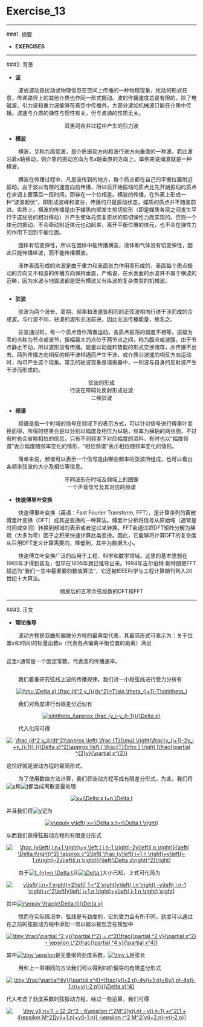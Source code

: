 # Exercise_13

---
###1. 摘要
* **EXERCISES**









---
###2. 背景

* **波**

&nbsp;&nbsp;&nbsp;&nbsp;&nbsp;&nbsp;&nbsp;&nbsp;波或波动是扰动或物理信息在空间上传播的一种物理现象，扰动的形式任意，传递路径上的其他介质也作同一形式振动。波的传播速度总是有限的。除了电磁波、引力波和重力波能够在真空中传播外，大部分波如机械波只能在介质中传播。波速与介质的弹性与惯性有关，但与波源的性质无关。

<div align=center>
<img src="https://github.com/ACGNnsj/compuational_physics_N2014301020001/blob/master/Exercise_13/20f950fdaf6ec8cd461ee2627411dc4d.jpg?raw=true" alt="" title="" />
</div>

<div align=center>
双黑洞合并过程中产生的引力波
</div>

* **横波**

&nbsp;&nbsp;&nbsp;&nbsp;&nbsp;&nbsp;&nbsp;&nbsp;横波，又称为高低波，是介质振动方向和波行进方向垂直的一种波。若此波沿着x轴移动，则介质的振动方向为与x轴垂直的方向上。举例来说绳波就是一种横波。

&nbsp;&nbsp;&nbsp;&nbsp;&nbsp;&nbsp;&nbsp;&nbsp;横波在传播过程中，凡是波传到的地方，每个质点都在自己的平衡位置附近振动。由于波以有限的速度向前传播，所以后开始振动的质点比先开始振动的质点在步调上要落后一段时间，即存在一个位相差。横波的传播，在外表上形成一种“波浪起伏”，即形成波峰和波谷，传播的只是振动状态，媒质的质点并不随波前进。实质上，横波的传播是由于媒质内部发生剪切变形（即是媒质各层之间发生平行于这些层的相对移动）并产生使体元恢复原状的剪切弹性力而实现的。否则一个体元的振动，不会牵动附近体元也动起来，离开平衡位置的体元，也不会在弹性力的作用下回到平衡位置。

&nbsp;&nbsp;&nbsp;&nbsp;&nbsp;&nbsp;&nbsp;&nbsp;固体有切变弹性，所以在固体中能传播横波，液体和气体没有切变弹性，因此只能传播纵波，而不能传播横波。

&nbsp;&nbsp;&nbsp;&nbsp;&nbsp;&nbsp;&nbsp;&nbsp;液体表面形成的水波是由于重力和表面张力作用而形成的，表面每个质点振动的方向又不和波的传播方向保持垂直，严格说，在水表面的水波并不属于横波的范畴，因为水波与地震波都是既有横波又有纵波的复杂类型的机械波。

<div align=center>
<img src="https://github.com/ACGNnsj/compuational_physics_N2014301020001/blob/master/Exercise_13/Onde_cisaillement_impulsion_1d_30_petit.gif?raw=true" alt="" title="" />
</div>

<div align=center>
<img src="https://github.com/ACGNnsj/compuational_physics_N2014301020001/blob/master/Exercise_13/simple_harmonic_motion_animation.gif?raw=true" alt="" title="" />
</div>

* **驻波**

&nbsp;&nbsp;&nbsp;&nbsp;&nbsp;&nbsp;&nbsp;&nbsp;驻波为两个波长、周期、频率和波速皆相同的正弦波相向行进干涉而成的合成波。与行波不同，驻波的波形无法前进，因此无法传播能量，故名之。

&nbsp;&nbsp;&nbsp;&nbsp;&nbsp;&nbsp;&nbsp;&nbsp;驻波通过时，每一个质点皆作简谐运动。各质点振荡的幅度不相等，振幅为零的点称为节点或波节，振幅最大的点位于两节点之间，称为腹点或波腹。由于节点静止不动，所以波形没有传播。能量以动能和势能的形式交换储存，亦传播不出去。两列传播方向相反的相干波相遇而产生干涉，或介质沿波速的相反方向运动时，均可产生这个现象。常见的驻波现象是谐振器中，一列波与自身的反射波产生干涉而形成的。

<div align=center>
<img src="https://github.com/ACGNnsj/compuational_physics_N2014301020001/blob/master/Exercise_13/Standing_wave_2.gif?raw=true" alt="" title="" />
</div>

<div align=center>
驻波的形成
</div>

<div align=center>
<img src="https://github.com/ACGNnsj/compuational_physics_N2014301020001/blob/master/Exercise_13/Transient_to_standing_wave.gif?raw=true" alt="" title="" />
</div>

<div align=center>
行波在障碍处反射形成驻波
</div>

<div align=center>
<img src="https://github.com/ACGNnsj/compuational_physics_N2014301020001/blob/master/Exercise_13/Drum_vibration_mode21.gif?raw=true" alt="" title="" />
</div>

<div align=center>
二维驻波
</div>

* **频谱**

&nbsp;&nbsp;&nbsp;&nbsp;&nbsp;&nbsp;&nbsp;&nbsp;频谱是指一个时域的信号在频域下的表示方式，可以针对信号进行傅里叶变换而得，所得的结果会是以分别以幅度及相位为纵轴，频率为横轴的两张图，不过有时也会省略相位的信息，只有不同频率下对应幅度的资料。有时也以“幅度频谱”表示幅度随频率变化的情形，“相位频谱”表示相位随频率变化的情形。

&nbsp;&nbsp;&nbsp;&nbsp;&nbsp;&nbsp;&nbsp;&nbsp;简单来说，频谱可以表示一个信号是由哪些频率的弦波所组成，也可以看出各频率弦波的大小及相位等信息。

<div align=center>
<img src="https://github.com/ACGNnsj/compuational_physics_N2014301020001/blob/master/Exercise_13/1T0041050-15.jpg?raw=true" alt="" title="" />
</div>

<div align=center>
不同波形在时域及频域上的图像
</div>

<div align=center>
<img src="https://github.com/ACGNnsj/compuational_physics_N2014301020001/blob/master/Exercise_13/Voice_waveform_and_spectrum.png?raw=true" alt="" title="" />
</div>

<div align=center>
一个声音信号及其对应的频谱
</div>

* **快速傅里叶变换**

&nbsp;&nbsp;&nbsp;&nbsp;&nbsp;&nbsp;&nbsp;&nbsp;快速傅里叶变换（英语：Fast Fourier Transform, FFT），是计算序列的离散傅里叶变换（DFT）或其逆变换的一种算法。傅里叶分析将信号从原始域（通常是时间或空间）转换到频域的表示或者逆过来转换。FFT会通过把DFT矩阵分解为稀疏（大多为零）因子之积来快速计算此类变换。因此，它能够将计算DFT的复杂度从只用DFT定义计算需要的<img src="https://wikimedia.org/api/rest_v1/media/math/render/svg/6cd9594a16cb898b8f2a2dff9227a385ec183392" alt="" title="" />，降低到<img src="https://wikimedia.org/api/rest_v1/media/math/render/svg/9d2320768fb54880ca4356e61f60eb02a3f9d9f1" alt="" title="" />，其中<img src="https://wikimedia.org/api/rest_v1/media/math/render/svg/a601995d55609f2d9f5e233e36fbe9ea26011b3b" alt="" title="" />为数据大小。

&nbsp;&nbsp;&nbsp;&nbsp;&nbsp;&nbsp;&nbsp;&nbsp;快速傅立叶变换广泛的应用于工程、科学和数学领域。这里的基本思想在1965年才得到普及，但早在1805年就已推导出来。1994年吉尔伯特·斯特朗把FFT描述为“我们一生中最重要的数值算法”，它还被IEEE科学与工程计算期刊列入20世纪十大算法。

<div align=center>
<img src="https://github.com/ACGNnsj/compuational_physics_N2014301020001/blob/master/Exercise_13/Zoomed_DFTs_of_Five_Term_Cosine_Series.png?raw=true" alt="" title="" />
</div>

<div align=center>
缩放后的五项余弦级数的DFT和FFT
</div>

---
###3. 正文

* **理论推导**

&nbsp;&nbsp;&nbsp;&nbsp;&nbsp;&nbsp;&nbsp;&nbsp;波动方程是双曲形偏微分方程的最典型代表，其最简形式可表示为：关于位置x和时间t的标量函数u（代表各点偏离平衡位置的距离）满足

<div align=center>
<img src="https://wikimedia.org/api/rest_v1/media/math/render/svg/75a9ffe02fba001388931079b7bab7c9e4dea451" alt="" title="" />
</div>

这里c通常是一个固定常数，代表波的传播速率。

<div align=center>
<img src="https://github.com/ACGNnsj/compuational_physics_N2014301020001/blob/master/Exercise_13/3611110-164aa437ee3c0d4e.jpg?raw=true" alt="" title="" />
</div>

&nbsp;&nbsp;&nbsp;&nbsp;&nbsp;&nbsp;&nbsp;&nbsp;我们着重研究弦线上波的传播规律。我们对一小段弦线进行受力分析有

<div align=center>
<a href="http://www.codecogs.com/eqnedit.php?latex=(\mu&space;\Delta&space;x)&space;\frac&space;{d^2&space;y_i}{dx^2}=T\sin&space;\theta_{i&plus;1}-T\sin\theta_i" target="_blank"><img src="http://latex.codecogs.com/gif.latex?(\mu&space;\Delta&space;x)&space;\frac&space;{d^2&space;y_i}{dx^2}=T\sin&space;\theta_{i&plus;1}-T\sin\theta_i" title="(\mu \Delta x) \frac {d^2 y_i}{dx^2}=T\sin \theta_{i+1}-T\sin\theta_i" /></a>
</div>

&nbsp;&nbsp;&nbsp;&nbsp;&nbsp;&nbsp;&nbsp;&nbsp;我们对角度进行有限差分近似有

<div align=center>
<a href="http://www.codecogs.com/eqnedit.php?latex=sin\theta_i\approx&space;\frac&space;{y_i-y_{i-1}}{\Delta&space;x}" target="_blank"><img src="http://latex.codecogs.com/gif.latex?sin\theta_i\approx&space;\frac&space;{y_i-y_{i-1}}{\Delta&space;x}" title="sin\theta_i\approx \frac {y_i-y_{i-1}}{\Delta x}" /></a>
</div>

&nbsp;&nbsp;&nbsp;&nbsp;&nbsp;&nbsp;&nbsp;&nbsp;代入化简可得

<div align=center>
<a href="http://www.codecogs.com/eqnedit.php?latex=\frac&space;{d^2&space;y_i}{dt^2}\approx&space;\left(&space;\frac&space;{T}{\mu}&space;\right)\frac{y_{i&plus;1}-2y_i&space;&plus;y_{i-1}}&space;{(\Delta&space;x)^2}\approx&space;\left&space;(&space;\frac{T}{\rho&space;}&space;\right&space;)\frac{\partial&space;^{2}y}{\partial&space;x^{2}}" target="_blank"><img src="http://latex.codecogs.com/gif.latex?\frac&space;{d^2&space;y_i}{dt^2}\approx&space;\left(&space;\frac&space;{T}{\mu}&space;\right)\frac{y_{i&plus;1}-2y_i&space;&plus;y_{i-1}}&space;{(\Delta&space;x)^2}\approx&space;\left&space;(&space;\frac{T}{\rho&space;}&space;\right&space;)\frac{\partial&space;^{2}y}{\partial&space;x^{2}}" title="\frac {d^2 y_i}{dt^2}\approx \left( \frac {T}{\mu} \right)\frac{y_{i+1}-2y_i +y_{i-1}} {(\Delta x)^2}\approx \left ( \frac{T}{\rho } \right )\frac{\partial ^{2}y}{\partial x^{2}}" /></a>
</div>

这恰好就是波动方程的最简形式。

&nbsp;&nbsp;&nbsp;&nbsp;&nbsp;&nbsp;&nbsp;&nbsp;为了使用数值方法计算，我们将波动方程写成有限差分形式，为此，我们将<a href="http://www.codecogs.com/eqnedit.php?latex=x" target="_blank"><img src="http://latex.codecogs.com/gif.latex?x" title="x" /></a>和<a href="http://www.codecogs.com/eqnedit.php?latex=t" target="_blank"><img src="http://latex.codecogs.com/gif.latex?t" title="t" /></a>都当成离散变量处理

<div align=center>
<a href="http://www.codecogs.com/eqnedit.php?latex=x=i\Delta&space;x,t=n&space;\Delta&space;t" target="_blank"><img src="http://latex.codecogs.com/gif.latex?x=i\Delta&space;x,t=n&space;\Delta&space;t" title="x=i\Delta x,t=n \Delta t" /></a>
</div>

并且我们将<a href="http://www.codecogs.com/eqnedit.php?latex=y" target="_blank"><img src="http://latex.codecogs.com/gif.latex?y" title="y" /></a>记为

<div align=center>
<a href="http://www.codecogs.com/eqnedit.php?latex=y\equiv&space;y\left(&space;x=i\Delta&space;x,t=n\Delta&space;t&space;\right)" target="_blank"><img src="http://latex.codecogs.com/gif.latex?y\equiv&space;y\left(&space;x=i\Delta&space;x,t=n\Delta&space;t&space;\right)" title="y\equiv y\left( x=i\Delta x,t=n\Delta t \right)" /></a>
</div>

从而我们获得弦振动方程的有限差分形式

<div align=center>
<a href="http://www.codecogs.com/eqnedit.php?latex=\frac&space;{y\left(&space;i,n&plus;1&space;\right)&plus;y&space;\left&space;(&space;i,n-1&space;\right)-2y\left(i,n&space;\right)}{\left(&space;\Delta&space;t\right)^2}&space;\approx&space;c^2\left[&space;\frac&space;{y\left(&space;i&plus;1,n&space;\right)&plus;y\left(i-1,n\right)-2y\left(i,n&space;\right)}{\left(\Delta&space;x\right)^2}\right]" target="_blank"><img src="http://latex.codecogs.com/gif.latex?\frac&space;{y\left(&space;i,n&plus;1&space;\right)&plus;y&space;\left&space;(&space;i,n-1&space;\right)-2y\left(i,n&space;\right)}{\left(&space;\Delta&space;t\right)^2}&space;\approx&space;c^2\left[&space;\frac&space;{y\left(&space;i&plus;1,n&space;\right)&plus;y\left(i-1,n\right)-2y\left(i,n&space;\right)}{\left(\Delta&space;x\right)^2}\right]" title="\frac {y\left( i,n+1 \right)+y \left ( i,n-1 \right)-2y\left(i,n \right)}{\left( \Delta t\right)^2} \approx c^2\left[ \frac {y\left( i+1,n \right)+y\left(i-1,n\right)-2y\left(i,n \right)}{\left(\Delta x\right)^2}\right]" /></a>
</div>

&nbsp;&nbsp;&nbsp;&nbsp;&nbsp;&nbsp;&nbsp;&nbsp;由于<a href="http://www.codecogs.com/eqnedit.php?latex=t_{n}=n&space;\Delta&space;t" target="_blank"><img src="http://latex.codecogs.com/gif.latex?t_{n}=n&space;\Delta&space;t" title="t_{n}=n \Delta t" /></a>且<a href="http://www.codecogs.com/eqnedit.php?latex=\Delta&space;t" target="_blank"><img src="http://latex.codecogs.com/gif.latex?\Delta&space;t" title="\Delta t" /></a>大小已知，上式可化简为

<div align=center>
<a href="http://www.codecogs.com/eqnedit.php?latex=y\left(&space;i,n&plus;1&space;\right)=2\left[&space;1-r^2&space;\right]y\left(&space;i,n&space;\right)&space;-y\left(&space;i,n-1&space;\right)&plus;r^2\left[y\left(&space;i&plus;1,n&space;\right)&plus;y\left(&space;i-1,n&space;\right)&space;\right]" target="_blank"><img src="http://latex.codecogs.com/gif.latex?y\left(&space;i,n&plus;1&space;\right)=2\left[&space;1-r^2&space;\right]y\left(&space;i,n&space;\right)&space;-y\left(&space;i,n-1&space;\right)&plus;r^2\left[y\left(&space;i&plus;1,n&space;\right)&plus;y\left(&space;i-1,n&space;\right)&space;\right]" title="y\left( i,n+1 \right)=2\left[ 1-r^2 \right]y\left( i,n \right) -y\left( i,n-1 \right)+r^2\left[y\left( i+1,n \right)+y\left( i-1,n \right) \right]" /></a>
</div>

其中<a href="http://www.codecogs.com/eqnedit.php?latex=r\equiv&space;\frac{c\Delta&space;t}{\Delta&space;x}" target="_blank"><img src="http://latex.codecogs.com/gif.latex?r\equiv&space;\frac{c\Delta&space;t}{\Delta&space;x}" title="r\equiv \frac{c\Delta t}{\Delta x}" /></a>

&nbsp;&nbsp;&nbsp;&nbsp;&nbsp;&nbsp;&nbsp;&nbsp;然而在实际情况中，弦线是有劲度的，它的受力会有所不同，劲度可以通过在之前的弦振动方程中添加一项以被以被包含在模型中

<div align=center>
<a href="http://www.codecogs.com/eqnedit.php?latex=\dpi{200}&space;\tiny&space;\frac{\partial&space;^2&space;y}{\partial&space;t^2}&space;=&space;c^2(\frac{\partial&space;^2&space;y}{\partial&space;x^2}&space;-&space;\epsilon&space;L^2\frac{\partial&space;^4&space;y}{\partial&space;x^4})" target="_blank"><img src="http://latex.codecogs.com/gif.latex?\dpi{200}&space;\tiny&space;\frac{\partial&space;^2&space;y}{\partial&space;t^2}&space;=&space;c^2(\frac{\partial&space;^2&space;y}{\partial&space;x^2}&space;-&space;\epsilon&space;L^2\frac{\partial&space;^4&space;y}{\partial&space;x^4})" title="\tiny \frac{\partial ^2 y}{\partial t^2} = c^2(\frac{\partial ^2 y}{\partial x^2} - \epsilon L^2\frac{\partial ^4 y}{\partial x^4})" /></a>
</div>

其中<a href="http://www.codecogs.com/eqnedit.php?latex=\dpi{200}&space;\tiny&space;\epsilon" target="_blank"><img src="http://latex.codecogs.com/gif.latex?\dpi{200}&space;\tiny&space;\epsilon" title="\tiny \epsilon" /></a>是无量纲的劲度系数，<a href="http://www.codecogs.com/eqnedit.php?latex=\dpi{200}&space;\tiny&space;L" target="_blank"><img src="http://latex.codecogs.com/gif.latex?\dpi{200}&space;\tiny&space;L" title="\tiny L" /></a>是弦长

&nbsp;&nbsp;&nbsp;&nbsp;&nbsp;&nbsp;&nbsp;&nbsp;用和上一章相同的方法我们可以得到四阶偏导的有限差分形式

<div align=center>
<a href="http://www.codecogs.com/eqnedit.php?latex=\dpi{200}&space;\tiny&space;\frac{\partial^4y}{\partial&space;x^4}=\frac{y(i&plus;2,n)-4y(i&plus;1,n)&plus;6y(i,n)-4y(i-1,n)&plus;y(i-2,n)}{(\Delta&space;x)^4}" target="_blank"><img src="http://latex.codecogs.com/gif.latex?\dpi{200}&space;\tiny&space;\frac{\partial^4y}{\partial&space;x^4}=\frac{y(i&plus;2,n)-4y(i&plus;1,n)&plus;6y(i,n)-4y(i-1,n)&plus;y(i-2,n)}{(\Delta&space;x)^4}" title="\tiny \frac{\partial^4y}{\partial x^4}=\frac{y(i+2,n)-4y(i+1,n)+6y(i,n)-4y(i-1,n)+y(i-2,n)}{(\Delta x)^4}" /></a>
</div>

代入考虑了劲度系数的弦振动方程，经过一些运算，我们可得

<div align=center>
<a href="http://www.codecogs.com/eqnedit.php?latex=\dpi{200}&space;\tiny&space;y(i,n&plus;1)&space;=&space;[2-2r^2&space;-&space;6\epsilon&space;r^2M^2]y(i,n)&space;-&space;y(i,n-1)&space;&plus;r^2[1&space;&plus;&space;4\epsilon&space;M^2][y(i&plus;1,n)&plus;y(i-1,n)]&space;-\epsilon&space;r^2&space;M^2[y(i&plus;2,n)-y(i-2,n)]" target="_blank"><img src="http://latex.codecogs.com/gif.latex?\dpi{200}&space;\tiny&space;y(i,n&plus;1)&space;=&space;[2-2r^2&space;-&space;6\epsilon&space;r^2M^2]y(i,n)&space;-&space;y(i,n-1)&space;&plus;r^2[1&space;&plus;&space;4\epsilon&space;M^2][y(i&plus;1,n)&plus;y(i-1,n)]&space;-\epsilon&space;r^2&space;M^2[y(i&plus;2,n)-y(i-2,n)]" title="\tiny y(i,n+1) = [2-2r^2 - 6\epsilon r^2M^2]y(i,n) - y(i,n-1) +r^2[1 + 4\epsilon M^2][y(i+1,n)+y(i-1,n)] -\epsilon r^2 M^2[y(i+2,n)-y(i-2,n)]" /></a>
</div>
